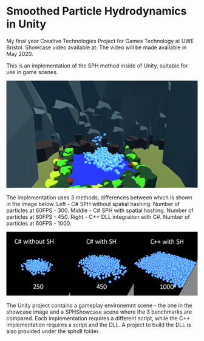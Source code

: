 # Smoothed Particle Hydrodynamics in Unity
My final year Creative Technologies Project for Games Technology at UWE Bristol.
Showcase video available at: The video will be made available in May 2020.

This is an implementation of the SPH method inside of Unity, suitable for use in game scenes.

![Showcase Image](images/showcase.png)


The implementation uses 3 methods, differences between which is shown in the image below.
Left - C# SPH without spatial hashing. Number of particles at 60FPS - 300.
Middle - C# SPH with spatial hashing. Number of particles at 60FPS - 450.
Right - C++ DLL integration with C#. Number of particles at 60FPS - 1000.

![SPH Comparison Image](images/3comparison.png)

The Unity project contains a gameplay environemnt scene - the one in the showcase image and a SPHShowcase scene where the 3 benchmarks are compared. Each implementation requires a different script, while the C++ implementation requires a script and the DLL. A project to build the DLL is also provided under the sphdll folder. 
